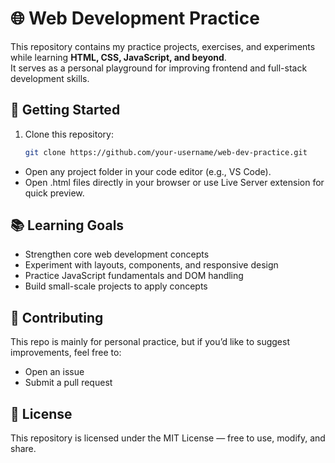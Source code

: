 # 🌐 Web Development Practice

This repository contains my practice projects, exercises, and experiments while learning **HTML, CSS, JavaScript, and beyond**.  
It serves as a personal playground for improving frontend and full-stack development skills.


## 🚀 Getting Started

1. Clone this repository:
   ```bash
   git clone https://github.com/your-username/web-dev-practice.git
   ```
- Open any project folder in your code editor (e.g., VS Code).
- Open .html files directly in your browser or use Live Server extension for quick preview.

## 📚 Learning Goals
- Strengthen core web development concepts
- Experiment with layouts, components, and responsive design
- Practice JavaScript fundamentals and DOM handling
- Build small-scale projects to apply concepts

## 🤝 Contributing
This repo is mainly for personal practice, but if you’d like to suggest improvements, feel free to:
- Open an issue
- Submit a pull request

## 📜 License
This repository is licensed under the MIT License — free to use, modify, and share.
